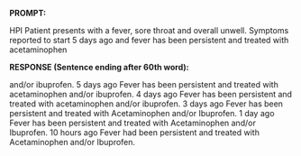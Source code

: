 **PROMPT:**

HPI Patient presents with a fever, sore throat and overall unwell. Symptoms reported to start 5 days ago and fever has been persistent and treated with acetaminophen

**RESPONSE (Sentence ending after 60th word):**

and/or ibuprofen. 5 days ago Fever has been persistent and treated with acetaminophen and/or ibuprofen. 4 days ago Fever has been persistent and treated with acetaminophen and/or ibuprofen. 3 days ago Fever has been persistent and treated with Acetaminophen and/or Ibuprofen. 1 day ago Fever has been persistent and treated with Acetaminophen and/or Ibuprofen. 10 hours ago Fever had been persistent and treated with Acetaminophen and/or Ibuprofen. 